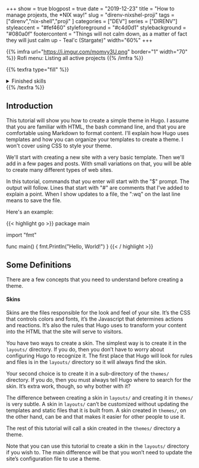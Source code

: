 +++ 
show = true
blogpost = true
date = "2019-12-23"
title = "How to manage projexts, the *NIX way!"
slug = "direnv-nixshel-proji" 
tags = ["direnv","nix-shell","proji" ]
categories = ["DEV"]
series = ["DIRENV"]
styleaccent = "#fef460"
styleforeground = "#c4d0d1"
stylebackground = "#080a0f"
footercontent = "Things will not calm down, as a matter of fact they will just calm up - Teal'c (Stargate)"
width="60%"
+++


{{% imfra url="https://i.imgur.com/momvy3U.png" border="1" width="70" %}} Rofi menu: Listing all active projects {{% /imfra %}}

{{% texfra type="fill" %}}
<details class="dropdown">
  <summary>Finished skills</summary>
{{% progressbar 70 ffffff %}} VIM {{% /progressbar %}}
{{% progressbar 90 ffffff %}} Tailing VM (bspwm) {{% /progressbar %}}
{{% progressbar 85 ffffff %}} LATEX {{% /progressbar %}}
{{% progressbar 80 ffffff %}} Containers {{% /progressbar %}}
{{% progressbar 60 ffffff %}} NixOS & NixShell {{% /progressbar %}}
{{% progressbar 70 ffffff %}} ROS2.0 {{% /progressbar %}}
{{% progressbar 30 ffffff %}} Unreal Engine {{% /progressbar %}}
{{% progressbar 40 ffffff %}} Home Assistant {{% /progressbar %}}
</details>
{{% /texfra %}}

## Introduction

This tutorial will show you how to create a simple theme in Hugo. I assume that you are familiar with HTML, the bash command line, and that you are comfortable using Markdown to format content. I'll explain how Hugo uses templates and how you can organize your templates to create a theme. I won't cover using CSS to style your theme.

We'll start with creating a new site with a very basic template. Then we'll add in a few pages and posts. With small variations on that, you will be able to create many different types of web sites.

In this tutorial, commands that you enter will start with the "$" prompt. The output will follow. Lines that start with "#" are comments that I've added to explain a point. When I show updates to a file, the ":wq" on the last line means to save the file.

Here's an example:

{{< highlight go >}}
package main

import "fmt"

func main() {
	fmt.Println("Hello, World!")
}
{{< / highlight >}}


## Some Definitions

There are a few concepts that you need to understand before creating a theme.

#### Skins

Skins are the files responsible for the look and feel of your site. It’s the CSS that controls colors and fonts, it’s the Javascript that determines actions and reactions. It’s also the rules that Hugo uses to transform your content into the HTML that the site will serve to visitors.

You have two ways to create a skin. The simplest way is to create it in the ```layouts/``` directory. If you do, then you don’t have to worry about configuring Hugo to recognize it. The first place that Hugo will look for rules and files is in the ```layouts/``` directory so it will always find the skin.

Your second choice is to create it in a sub-directory of the ```themes/``` directory. If you do, then you must always tell Hugo where to search for the skin. It’s extra work, though, so why bother with it?

The difference between creating a skin in ```layouts/``` and creating it in ```themes/``` is very subtle. A skin in ```layouts/``` can’t be customized without updating the templates and static files that it is built from. A skin created in ```themes/```, on the other hand, can be and that makes it easier for other people to use it.

The rest of this tutorial will call a skin created in the ```themes/``` directory a theme.

Note that you can use this tutorial to create a skin in the ```layouts/``` directory if you wish to. The main difference will be that you won’t need to update the site’s configuration file to use a theme.
